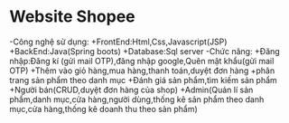 # Website Shopee

-Công nghệ sử dụng:
+FrontEnd:Html,Css,Javascript(JSP)
+BackEnd:Java(Spring boots)
+Database:Sql server
-Chức năng:
  +Đăng nhập:Đăng kí (gửi mail OTP),đăng nhập google,Quên mật
  khẩu(gửi mail OTP)
  +Thêm vào giỏ hàng,mua hàng,thanh toán,duyệt đơn hàng
  +phân trang sản phẩm theo danh mục
  +Đánh giá sản phẩm,tìm kiếm sản phẩm
  +Người bán(CRUD,duyệt đơn hàng của shop)
  +Admin(Quản lí sản phẩm,danh mục,cửa hàng,người dùng,thống
  kê sản phẩm theo danh mục,cửa hàng,thống kê doanh thu theo
  sản phẩm)

